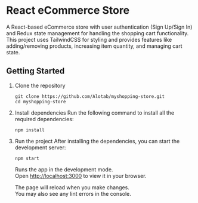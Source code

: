 # React eCommerce Store

A React-based eCommerce store with user authentication (Sign Up/Sign In) and Redux state management for handling the shopping cart functionality. This project uses TailwindCSS for styling and provides features like adding/removing products, increasing item quantity, and managing cart state.

## Getting Started

1. Clone the repository
   ```
   git clone https://github.com/Alotab/myshopping-store.git
   cd myshopping-store
   ```
2. Install dependencies
   Run the following command to install all the required dependencies:
   ```
   npm install
   ```
3. Run the project
   After installing the dependencies, you can start the development server:

   ```
   npm start
   ```

   Runs the app in the development mode.\
   Open [http://localhost:3000](http://localhost:3000) to view it in your browser.

   The page will reload when you make changes.\
   You may also see any lint errors in the console.
